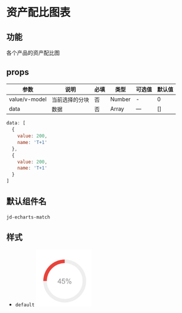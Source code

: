 # 资产配比图表

## 功能

各个产品的资产配比图

## props

| 参数 | 说明 | 必填 | 类型 | 可选值 | 默认值 |
| --- | --- | --- | --- | --- | --- |
| value/v-model | 当前选择的分块 | 否 | Number | - | 0 |
| data | 数据 | 否 | Array | — | [] |

```js
data: [
  {
    value: 200,
    name: 'T+1'
  },
  {
    value: 200,
    name: 'T+1'
  }
]
```

## 默认组件名

`jd-echarts-match`

## 样式

- `default`
![echarts-match](./img/echarts-match.png)

